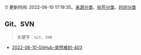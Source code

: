 :alarm_clock: 更新时间: 2022-06-10 17:19:35。[来源分类](../README.md)、[标签分类](../TAGS.md)、[时间分类](../TIMELINE.md)

## Git、SVN


> 关键字：`Git`、`SVN`



- [2022-06-10-GitHub-突然被封-403](https://www.v2ex.com/t/858823) 